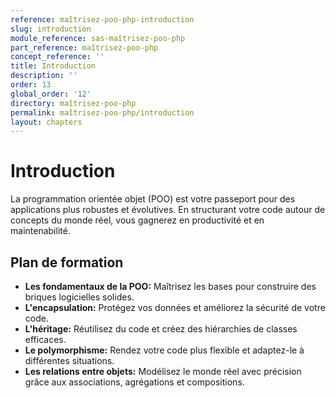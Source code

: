 ```yaml
---
reference: maîtrisez-poo-php-introduction
slug: introduction
module_reference: sas-maîtrisez-poo-php
part_reference: maîtrisez-poo-php
concept_reference: ''
title: Introduction
description: ''
order: 13
global_order: '12'
directory: maîtrisez-poo-php
permalink: maîtrisez-poo-php/introduction
layout: chapters
---
```



# Introduction

La programmation orientée objet (POO) est votre passeport pour des applications plus robustes et évolutives. En structurant votre code autour de concepts du monde réel, vous gagnerez en productivité et en maintenabilité.

## Plan de formation

* **Les fondamentaux de la POO:** Maîtrisez les bases pour construire des briques logicielles solides.
* **L'encapsulation:** Protégez vos données et améliorez la sécurité de votre code.
* **L'héritage:** Réutilisez du code et créez des hiérarchies de classes efficaces.
* **Le polymorphisme:** Rendez votre code plus flexible et adaptez-le à différentes situations.
* **Les relations entre objets:** Modélisez le monde réel avec précision grâce aux associations, agrégations et compositions.



